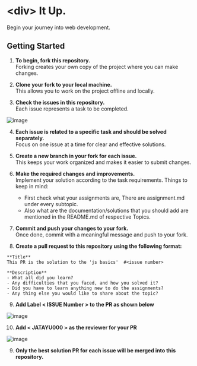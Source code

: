 # \<div\> It Up.  
Begin your journey into web development.

## Getting Started

1. **To begin, fork this repository.**  
   Forking creates your own copy of the project where you can make changes.

2. **Clone your fork to your local machine.**  
   This allows you to work on the project offline and locally.

3. **Check the issues in this repository.**  
   Each issue represents a task to be completed.

<div align="left">
  <img src="./images/issue" alt="image">
</div>

4. **Each issue is related to a specific task and should be solved separately.**  
   Focus on one issue at a time for clear and effective solutions.

5. **Create a new branch in your fork for each issue.**  
   This keeps your work organized and makes it easier to submit changes.

6. **Make the required changes and improvements.**  
   Implement your solution according to the task requirements.
   Things to keep in mind:
   - First check what your assignments are, There are assignment.md under every subtopic.
   - Also what are the documentation/solutions that you should add are mentioned in the README.md of respective Topics.

7. **Commit and push your changes to your fork.**  
   Once done, commit with a meaningful message and push to your fork.

8. **Create a pull request to this repository using the following format:**

```
**Title**
This PR is the solution to the 'js basics'  #<issue number>

**Description**
- What all did you learn?
- Any difficulties that you faced, and how you solved it?
- Did you have to learn anything new to do the assignments?
- Any thing else you would like to share about the topic?

```

9. **Add Label < ISSUE Number > to the PR as shown below**

<div align="left">
  <img src="./images/label.png" alt="image">
</div>

10. **Add < JATAYU000 > as the reviewer for your PR**

<div align="left">
  <img src="./images/Reviewer.png" alt="image">
</div>


9. **Only the best solution PR for each issue will be merged into this repository.**

